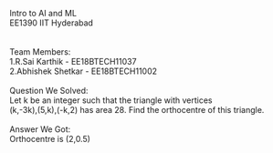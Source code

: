 Intro to AI and ML
\
EE1390 IIT Hyderabad
\
\
\
Team Members:
\
1.R.Sai Karthik - EE18BTECH11037
\
2.Abhishek Shetkar - EE18BTECH11002
\
\
Question We Solved:
\
Let k be an integer such that the triangle with vertices
\
(k,-3k),(5,k),(-k,2) has area 28. Find the orthocentre of this triangle. 
\
\
Answer We Got:
\
Orthocentre is (2,0.5)
